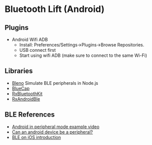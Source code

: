 # Bluetooth Lift (Android)

## Plugins
- Android Wifi ADB
  - Install: Preferences/Settings->Plugins->Browse Repositories.
  - USB connect first
  - Start using wifi ADB (make sure to connect to the same Wi-Fi)

## Libraries
  - [Bleno](https://github.com/noble/bleno) Simulate BLE peripherals in Node.js
  - [BlueCap](https://github.com/troystribling/BlueCap) 
  - [RxBluetoothKit](https://github.com/Polidea/RxBluetoothKit)
  - [RxAndroidBle](https://github.com/Polidea/RxAndroidBle)

## BLE References
 - [Android in peripheral mode example video](https://youtu.be/Wkk2YA4auvM)
 - [Can an android device be a peripheral?](https://devzone.nordicsemi.com/f/nordic-q-a/26730/can-an-android-device-be-a-peripheral)
 - [BLE on iOS introduction](https://codeburst.io/getting-started-with-bluetooth-low-energy-on-ios-ada3090fc9cc)
